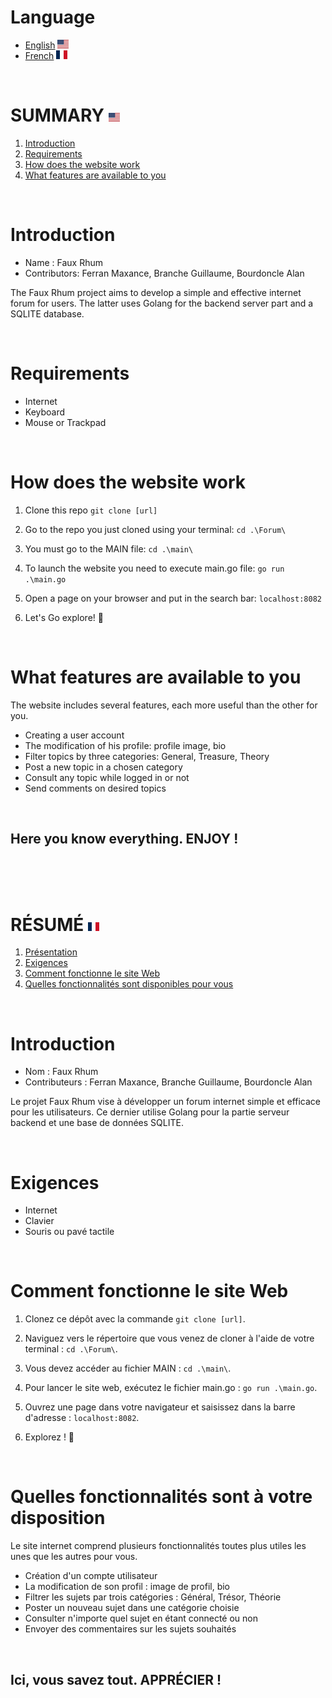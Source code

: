 # Language
- [English](#summary-us) ![us](./assets/flags/us.png)
- [French](#résumé-us) ![us](./assets/flags/fr.png)

<br>

# SUMMARY ![us](./assets/flags/us.png)
1. [Introduction](#introduction)
2. [Requirements](#requirements)
3. [How does the website work](#how-does-the-website-work)
4. [What features are available to you](#what-features-are-available-to-you)

<br>

# Introduction
* Name : Faux Rhum
* Contributors: Ferran Maxance, Branche Guillaume, Bourdoncle Alan

The Faux Rhum project aims to develop a simple and effective internet forum for users. The latter uses Golang for the backend server part and a SQLITE database.

<br>

# Requirements

* Internet
* Keyboard
* Mouse or Trackpad

<br>

# How does the website work
1. Clone this repo `git clone [url]`

2. Go to the repo you just cloned using your terminal: `cd .\Forum\`

3. You must go to the MAIN file: `cd .\main\`

5. To launch the website you need to execute main.go file: `go run .\main.go`

6. Open a page on your browser and put in the search bar: `localhost:8082`

7. Let's Go explore! 🚀

<br>

# What features are available to you
The website includes several features, each more useful than the other for you.

- Creating a user account
- The modification of his profile: profile image, bio
- Filter topics by three categories: General, Treasure, Theory
- Post a new topic in a chosen category
- Consult any topic while logged in or not
- Send comments on desired topics

<br>

## Here you know everything. ENJOY !

<br>
<br>
<br>

# RÉSUMÉ ![us](./assets/flags/fr.png)
1. [Présentation](#présentation)
2. [Exigences](#exigences)
3. [Comment fonctionne le site Web](#comment-fonctionne-le-site-web)
4. [Quelles fonctionnalités sont disponibles pour vous](#quelles-fonctionnalités-sont-à-votre-disposition)

<br>

# Introduction
* Nom : Faux Rhum
* Contributeurs : Ferran Maxance, Branche Guillaume, Bourdoncle Alan

Le projet Faux Rhum vise à développer un forum internet simple et efficace pour les utilisateurs. Ce dernier utilise Golang pour la partie serveur backend et une base de données SQLITE.

<br>

# Exigences

* Internet
* Clavier
* Souris ou pavé tactile

<br>

# Comment fonctionne le site Web

1. Clonez ce dépôt avec la commande `git clone [url]`.

2. Naviguez vers le répertoire que vous venez de cloner à l'aide de votre terminal : `cd .\Forum\`.

3. Vous devez accéder au fichier MAIN : `cd .\main\`.

4. Pour lancer le site web, exécutez le fichier main.go : `go run .\main.go`.

5. Ouvrez une page dans votre navigateur et saisissez dans la barre d'adresse : `localhost:8082`.

6. Explorez ! 🚀

<br>

# Quelles fonctionnalités sont à votre disposition
Le site internet comprend plusieurs fonctionnalités toutes plus utiles les unes que les autres pour vous.

- Création d'un compte utilisateur
- La modification de son profil : image de profil, bio
- Filtrer les sujets par trois catégories : Général, Trésor, Théorie
- Poster un nouveau sujet dans une catégorie choisie
- Consulter n'importe quel sujet en étant connecté ou non
- Envoyer des commentaires sur les sujets souhaités

<br>

## Ici, vous savez tout. APPRÉCIER !